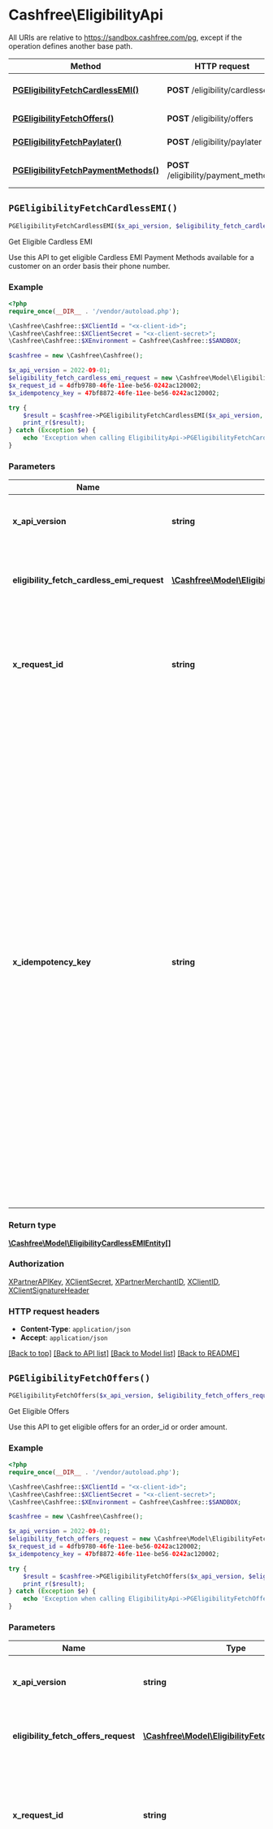 # Cashfree\EligibilityApi

All URIs are relative to https://sandbox.cashfree.com/pg, except if the operation defines another base path.

| Method | HTTP request | Description |
| ------------- | ------------- | ------------- |
| [**PGEligibilityFetchCardlessEMI()**](EligibilityApi.md#PGEligibilityFetchCardlessEMI) | **POST** /eligibility/cardlessemi | Get Eligible Cardless EMI |
| [**PGEligibilityFetchOffers()**](EligibilityApi.md#PGEligibilityFetchOffers) | **POST** /eligibility/offers | Get Eligible Offers |
| [**PGEligibilityFetchPaylater()**](EligibilityApi.md#PGEligibilityFetchPaylater) | **POST** /eligibility/paylater | Get Eligible Paylater |
| [**PGEligibilityFetchPaymentMethods()**](EligibilityApi.md#PGEligibilityFetchPaymentMethods) | **POST** /eligibility/payment_methods | Get Eligible Payment Methods |


## `PGEligibilityFetchCardlessEMI()`

```php
PGEligibilityFetchCardlessEMI($x_api_version, $eligibility_fetch_cardless_emi_request, $x_request_id, $x_idempotency_key): \Cashfree\Model\EligibilityCardlessEMIEntity[]
```

Get Eligible Cardless EMI

Use this API to get eligible Cardless EMI Payment Methods available for a customer on an order basis their phone number.

### Example

```php
<?php
require_once(__DIR__ . '/vendor/autoload.php');

\Cashfree\Cashfree::$XClientId = "<x-client-id>";
\Cashfree\Cashfree::$XClientSecret = "<x-client-secret>";
\Cashfree\Cashfree::$XEnvironment = Cashfree\Cashfree::$SANDBOX;

$cashfree = new \Cashfree\Cashfree();

$x_api_version = 2022-09-01;
$eligibility_fetch_cardless_emi_request = new \Cashfree\Model\EligibilityFetchCardlessEMIRequest();
$x_request_id = 4dfb9780-46fe-11ee-be56-0242ac120002;
$x_idempotency_key = 47bf8872-46fe-11ee-be56-0242ac120002;

try {
    $result = $cashfree->PGEligibilityFetchCardlessEMI($x_api_version, $eligibility_fetch_cardless_emi_request, $x_request_id, $x_idempotency_key);
    print_r($result);
} catch (Exception $e) {
    echo 'Exception when calling EligibilityApi->PGEligibilityFetchCardlessEMI: ', $e->getMessage(), PHP_EOL;
}
```

### Parameters

| Name | Type | Description  | Notes |
| ------------- | ------------- | ------------- | ------------- |
| **x_api_version** | **string**| API version to be used. Format is in YYYY-MM-DD | [default to &#39;2022-09-01&#39;] |
| **eligibility_fetch_cardless_emi_request** | [**\Cashfree\Model\EligibilityFetchCardlessEMIRequest**](../Model/EligibilityFetchCardlessEMIRequest.md)| Request Body to get eligible cardless emi options for a customer and order | |
| **x_request_id** | **string**| Request id for the API call. Can be used to resolve tech issues. Communicate this in your tech related queries to cashfree | [optional] |
| **x_idempotency_key** | **string**| Idempotency works by saving the resulting status code and body of the first request made for any given idempotency key, regardless of whether it succeeded or failed. Subsequent requests with the same key return the same result, including 500 errors.  Currently supported on all POST calls that uses x-client-id &amp; x-client-secret. To use enable, pass x-idempotency-key in the request header. The value of this header must be unique to each operation you are trying to do. One example can be to use the same order_id that you pass while creating orders | [optional] |

### Return type

[**\Cashfree\Model\EligibilityCardlessEMIEntity[]**](../Model/EligibilityCardlessEMIEntity.md)

### Authorization

[XPartnerAPIKey](../../README.md#XPartnerAPIKey), [XClientSecret](../../README.md#XClientSecret), [XPartnerMerchantID](../../README.md#XPartnerMerchantID), [XClientID](../../README.md#XClientID), [XClientSignatureHeader](../../README.md#XClientSignatureHeader)

### HTTP request headers

- **Content-Type**: `application/json`
- **Accept**: `application/json`

[[Back to top]](#) [[Back to API list]](../../README.md#endpoints)
[[Back to Model list]](../../README.md#models)
[[Back to README]](../../README.md)

## `PGEligibilityFetchOffers()`

```php
PGEligibilityFetchOffers($x_api_version, $eligibility_fetch_offers_request, $x_request_id, $x_idempotency_key): \Cashfree\Model\EligibilityOfferEntity[]
```

Get Eligible Offers

Use this API to get eligible offers for an order_id or order amount.

### Example

```php
<?php
require_once(__DIR__ . '/vendor/autoload.php');

\Cashfree\Cashfree::$XClientId = "<x-client-id>";
\Cashfree\Cashfree::$XClientSecret = "<x-client-secret>";
\Cashfree\Cashfree::$XEnvironment = Cashfree\Cashfree::$SANDBOX;

$cashfree = new \Cashfree\Cashfree();

$x_api_version = 2022-09-01;
$eligibility_fetch_offers_request = new \Cashfree\Model\EligibilityFetchOffersRequest();
$x_request_id = 4dfb9780-46fe-11ee-be56-0242ac120002;
$x_idempotency_key = 47bf8872-46fe-11ee-be56-0242ac120002;

try {
    $result = $cashfree->PGEligibilityFetchOffers($x_api_version, $eligibility_fetch_offers_request, $x_request_id, $x_idempotency_key);
    print_r($result);
} catch (Exception $e) {
    echo 'Exception when calling EligibilityApi->PGEligibilityFetchOffers: ', $e->getMessage(), PHP_EOL;
}
```

### Parameters

| Name | Type | Description  | Notes |
| ------------- | ------------- | ------------- | ------------- |
| **x_api_version** | **string**| API version to be used. Format is in YYYY-MM-DD | [default to &#39;2022-09-01&#39;] |
| **eligibility_fetch_offers_request** | [**\Cashfree\Model\EligibilityFetchOffersRequest**](../Model/EligibilityFetchOffersRequest.md)| Request Body to get eligible offers for a customer and order | |
| **x_request_id** | **string**| Request id for the API call. Can be used to resolve tech issues. Communicate this in your tech related queries to cashfree | [optional] |
| **x_idempotency_key** | **string**| Idempotency works by saving the resulting status code and body of the first request made for any given idempotency key, regardless of whether it succeeded or failed. Subsequent requests with the same key return the same result, including 500 errors.  Currently supported on all POST calls that uses x-client-id &amp; x-client-secret. To use enable, pass x-idempotency-key in the request header. The value of this header must be unique to each operation you are trying to do. One example can be to use the same order_id that you pass while creating orders | [optional] |

### Return type

[**\Cashfree\Model\EligibilityOfferEntity[]**](../Model/EligibilityOfferEntity.md)

### Authorization

[XPartnerAPIKey](../../README.md#XPartnerAPIKey), [XClientSecret](../../README.md#XClientSecret), [XPartnerMerchantID](../../README.md#XPartnerMerchantID), [XClientID](../../README.md#XClientID), [XClientSignatureHeader](../../README.md#XClientSignatureHeader)

### HTTP request headers

- **Content-Type**: `application/json`
- **Accept**: `application/json`

[[Back to top]](#) [[Back to API list]](../../README.md#endpoints)
[[Back to Model list]](../../README.md#models)
[[Back to README]](../../README.md)

## `PGEligibilityFetchPaylater()`

```php
PGEligibilityFetchPaylater($x_api_version, $eligibility_fetch_paylater_request, $x_request_id, $x_idempotency_key): \Cashfree\Model\EligibilityPaylaterEntity[]
```

Get Eligible Paylater

Use this API to get eligible Paylater Payment Methods for a customer on an order.

### Example

```php
<?php
require_once(__DIR__ . '/vendor/autoload.php');

\Cashfree\Cashfree::$XClientId = "<x-client-id>";
\Cashfree\Cashfree::$XClientSecret = "<x-client-secret>";
\Cashfree\Cashfree::$XEnvironment = Cashfree\Cashfree::$SANDBOX;

$cashfree = new \Cashfree\Cashfree();

$x_api_version = 2022-09-01;
$eligibility_fetch_paylater_request = new \Cashfree\Model\EligibilityFetchPaylaterRequest();
$x_request_id = 4dfb9780-46fe-11ee-be56-0242ac120002;
$x_idempotency_key = 47bf8872-46fe-11ee-be56-0242ac120002;

try {
    $result = $cashfree->PGEligibilityFetchPaylater($x_api_version, $eligibility_fetch_paylater_request, $x_request_id, $x_idempotency_key);
    print_r($result);
} catch (Exception $e) {
    echo 'Exception when calling EligibilityApi->PGEligibilityFetchPaylater: ', $e->getMessage(), PHP_EOL;
}
```

### Parameters

| Name | Type | Description  | Notes |
| ------------- | ------------- | ------------- | ------------- |
| **x_api_version** | **string**| API version to be used. Format is in YYYY-MM-DD | [default to &#39;2022-09-01&#39;] |
| **eligibility_fetch_paylater_request** | [**\Cashfree\Model\EligibilityFetchPaylaterRequest**](../Model/EligibilityFetchPaylaterRequest.md)| Request Body to get eligible paylater options for a customer and order | |
| **x_request_id** | **string**| Request id for the API call. Can be used to resolve tech issues. Communicate this in your tech related queries to cashfree | [optional] |
| **x_idempotency_key** | **string**| Idempotency works by saving the resulting status code and body of the first request made for any given idempotency key, regardless of whether it succeeded or failed. Subsequent requests with the same key return the same result, including 500 errors.  Currently supported on all POST calls that uses x-client-id &amp; x-client-secret. To use enable, pass x-idempotency-key in the request header. The value of this header must be unique to each operation you are trying to do. One example can be to use the same order_id that you pass while creating orders | [optional] |

### Return type

[**\Cashfree\Model\EligibilityPaylaterEntity[]**](../Model/EligibilityPaylaterEntity.md)

### Authorization

[XPartnerAPIKey](../../README.md#XPartnerAPIKey), [XClientSecret](../../README.md#XClientSecret), [XPartnerMerchantID](../../README.md#XPartnerMerchantID), [XClientID](../../README.md#XClientID), [XClientSignatureHeader](../../README.md#XClientSignatureHeader)

### HTTP request headers

- **Content-Type**: `application/json`
- **Accept**: `application/json`

[[Back to top]](#) [[Back to API list]](../../README.md#endpoints)
[[Back to Model list]](../../README.md#models)
[[Back to README]](../../README.md)

## `PGEligibilityFetchPaymentMethods()`

```php
PGEligibilityFetchPaymentMethods($x_api_version, $eligibility_fetch_payment_methods_request, $x_request_id, $x_idempotency_key): \Cashfree\Model\EligibilityPaymentMethodsEntity[]
```

Get Eligible Payment Methods

Use this API to get eligible Payment Methods

### Example

```php
<?php
require_once(__DIR__ . '/vendor/autoload.php');

\Cashfree\Cashfree::$XClientId = "<x-client-id>";
\Cashfree\Cashfree::$XClientSecret = "<x-client-secret>";
\Cashfree\Cashfree::$XEnvironment = Cashfree\Cashfree::$SANDBOX;

$cashfree = new \Cashfree\Cashfree();

$x_api_version = 2022-09-01;
$eligibility_fetch_payment_methods_request = new \Cashfree\Model\EligibilityFetchPaymentMethodsRequest();
$x_request_id = 4dfb9780-46fe-11ee-be56-0242ac120002;
$x_idempotency_key = 47bf8872-46fe-11ee-be56-0242ac120002;

try {
    $result = $cashfree->PGEligibilityFetchPaymentMethods($x_api_version, $eligibility_fetch_payment_methods_request, $x_request_id, $x_idempotency_key);
    print_r($result);
} catch (Exception $e) {
    echo 'Exception when calling EligibilityApi->PGEligibilityFetchPaymentMethods: ', $e->getMessage(), PHP_EOL;
}
```

### Parameters

| Name | Type | Description  | Notes |
| ------------- | ------------- | ------------- | ------------- |
| **x_api_version** | **string**| API version to be used. Format is in YYYY-MM-DD | [default to &#39;2022-09-01&#39;] |
| **eligibility_fetch_payment_methods_request** | [**\Cashfree\Model\EligibilityFetchPaymentMethodsRequest**](../Model/EligibilityFetchPaymentMethodsRequest.md)| Request Body to get eligible payment methods for an account and order | |
| **x_request_id** | **string**| Request id for the API call. Can be used to resolve tech issues. Communicate this in your tech related queries to cashfree | [optional] |
| **x_idempotency_key** | **string**| Idempotency works by saving the resulting status code and body of the first request made for any given idempotency key, regardless of whether it succeeded or failed. Subsequent requests with the same key return the same result, including 500 errors.  Currently supported on all POST calls that uses x-client-id &amp; x-client-secret. To use enable, pass x-idempotency-key in the request header. The value of this header must be unique to each operation you are trying to do. One example can be to use the same order_id that you pass while creating orders | [optional] |

### Return type

[**\Cashfree\Model\EligibilityPaymentMethodsEntity[]**](../Model/EligibilityPaymentMethodsEntity.md)

### Authorization

[XPartnerAPIKey](../../README.md#XPartnerAPIKey), [XClientSecret](../../README.md#XClientSecret), [XPartnerMerchantID](../../README.md#XPartnerMerchantID), [XClientID](../../README.md#XClientID), [XClientSignatureHeader](../../README.md#XClientSignatureHeader)

### HTTP request headers

- **Content-Type**: `application/json`
- **Accept**: `application/json`

[[Back to top]](#) [[Back to API list]](../../README.md#endpoints)
[[Back to Model list]](../../README.md#models)
[[Back to README]](../../README.md)
